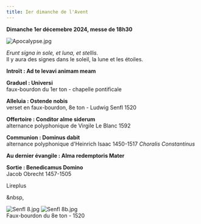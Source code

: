 ```yaml
---
title: Ier dimanche de l'Avent
---
```

**Dimanche 1er décemebre 2024, messe de 18h30**

![Apocalypse.jpg]({{site.baseurl}}/images/Apocalypse.jpg)

*Erunt signa in sole, et luna, et stellis.*  
Il y aura des signes dans le soleil, la lune et les étoiles.

**Introït : Ad te levavi animam meam**

**Graduel : Universi**  
faux-bourdon du 1er ton - chapelle pontificale

**Alleluia : Ostende nobis**  
verset en faux-bourdon, 8e ton - Ludwig Senfl 1520


**Offertoire : Conditor alme siderum**  
alternance polyphonique de Virgile Le Blanc 1592


**Communion : Dominus dabit**  
alternance polyphonique d'Heinrich Isaac 1450-1517 *Choralis Constantinus*

**Au dernier évangile : Alma redemptoris Mater**

**Sortie : Benedicamus Domino**  
Jacob Obrecht 1457-1505

Lireplus

&nbsp,

![Senfl 8.jpg]({{site.baseurl}}/images/Senfl%208.jpg)
![Senfl 8b.jpg]({{site.baseurl}}/images/Senfl%208b.jpg)  
Faux-bourdon du 8e ton - 1520
